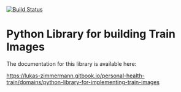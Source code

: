 [![Build Status](https://travis-ci.org/PersonalHealthTrain/train-api-python.svg?branch=master)](https://travis-ci.org/PersonalHealthTrain/train-api-python)
# Python Library for building Train Images

The documentation for this library is available here:

https://lukas-zimmermann.gitbook.io/personal-health-train/domains/python-library-for-implementing-train-images
